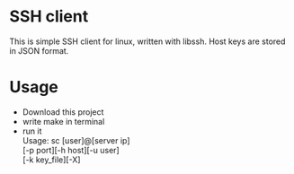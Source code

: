 # SSH client
This is simple SSH client for linux, written with libssh. Host keys are stored in JSON format.
# Usage
- Download this project
- write make in terminal
- run it  
Usage: sc [user]@[server ip]  
          [-p port][-h host][-u user]  
          [-k key_file][-X]  
